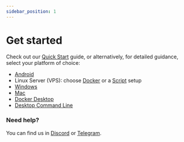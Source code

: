 ```yaml
---
sidebar_position: 1
---
```


# Get started

Check out our [Quick Start](/docs/runanode/quickstart) guide, or alternatively, for detailed guidance, select your platform of choice:

- [Android](/docs/runanode/selectplatform/android_v9_and_up)<br/>
- Linux Server (VPS): choose [Docker](/docs/runanode/selectplatform/linux_vps) or a [Script](/docs/runanode/selectplatform/linuxvpsservice) setup
- [Windows](/docs/runanode/selectplatform/windows)
- [Mac](/docs/runanode/selectplatform/mac)
- [Docker Desktop](/docs/runanode/selectplatform/dockerdesktop)
- [Desktop Command Line](/docs/runanode/selectplatform/manualnode)

### Need help?

You can find us in [Discord](https://discord.gg/minima) or [Telegram](https://t.me/Minima_Global).